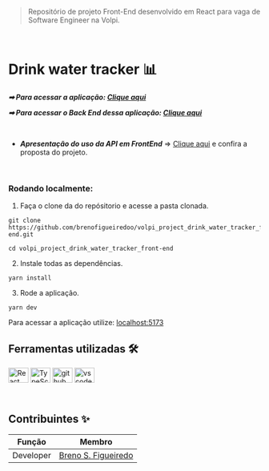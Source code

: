 > Repositório de projeto Front-End desenvolvido em React para vaga de Software Engineer na Volpi.
 <br />
 
 
 # Drink water tracker 📊  

***➡ Para acessar a aplicação: [Clique aqui](https://volpi-project-drink-water-tracker-front-end.vercel.app)***

***➡ Para acessar o Back End dessa aplicação: [Clique aqui](https://github.com/brenofigueiredoo/volpi_project_drink_water_tracker_back-end)***

<br />

* ***Apresentação do uso da API em FrontEnd*** => [Clique aqui](https://share.vidyard.com/watch/AMU2Fv6xGATGjqtPcuLwms?) e confira a proposta do projeto.

<br />

### Rodando localmente:
1. Faça o clone da do repósitorio e acesse a pasta clonada.
```shell
git clone https://github.com/brenofigueiredoo/volpi_project_drink_water_tracker_front-end.git

cd volpi_project_drink_water_tracker_front-end
```
2. Instale todas as dependências.
```
yarn install
```
3. Rode a aplicação.
```
yarn dev
```
Para acessar a aplicação utilize: [localhost:5173](localhost:5173)
&nbsp;

## Ferramentas utilizadas 🛠 

 <img align="center" alt="React" height="30" width="40" src="https://cdn.jsdelivr.net/gh/devicons/devicon/icons/react/react-original.svg"> <img align="center" alt="TypeScript" height="30" width="40" src="https://cdn.jsdelivr.net/gh/devicons/devicon/icons/typescript/typescript-original.svg">
 <img align="center" alt="github" height="30" width="40" src="https://cdn.jsdelivr.net/gh/devicons/devicon/icons/github/github-original.svg">
 <img align="center" alt="vscode" height="30" width="40" src="https://cdn.jsdelivr.net/gh/devicons/devicon/icons/vscode/vscode-original.svg"> 

&nbsp;


## Contribuintes ✨

Função   | Membro
--------- | ------
Developer | [Breno S. Figueiredo](https://www.linkedin.com/in/brenosfigueiredo/)
